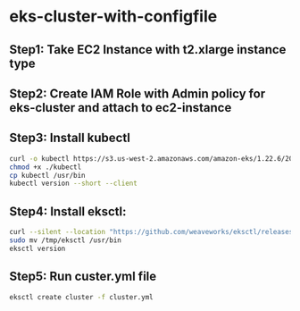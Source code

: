 # eks-cluster-with-configfile

## Step1: Take EC2 Instance with t2.xlarge instance type
## Step2: Create IAM Role with Admin policy for eks-cluster and attach to ec2-instance
## Step3: Install kubectl

```bash
curl -o kubectl https://s3.us-west-2.amazonaws.com/amazon-eks/1.22.6/2022-03-09/bin/linux/amd64/kubectl
chmod +x ./kubectl
cp kubectl /usr/bin
kubectl version --short --client
```

## Step4: Install eksctl:

```bash
curl --silent --location "https://github.com/weaveworks/eksctl/releases/latest/download/eksctl_$(uname -s)_amd64.tar.gz" | tar xz -C /tmp
sudo mv /tmp/eksctl /usr/bin
eksctl version
```

## Step5: Run custer.yml file

```bash
eksctl create cluster -f cluster.yml
```
